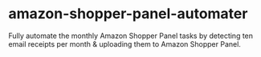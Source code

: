 # amazon-shopper-panel-automater
Fully automate the monthly Amazon Shopper Panel tasks by detecting ten email receipts per month &amp; uploading them to Amazon Shopper Panel.

